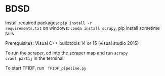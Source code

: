 # BDSD
install required packages: <code>pip install -r requirements.txt</code>
on windows: <code>conda install scrapy</code>, pip install sometime fails


Prerequisites:
Visual C++ buildtools 14 or 15 (visual studio 2015)

To run the scraper, cd into the scraper map and run <code>scrapy crawl partij</code> in the terminal

To start TFIDF, run <code> TFIDF_pipeline.py </code>
